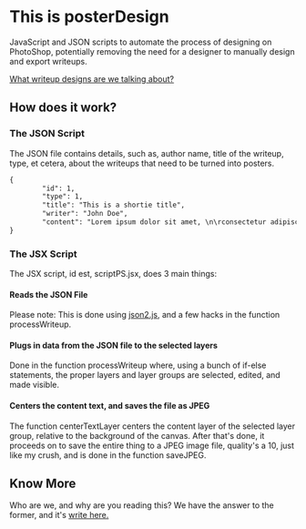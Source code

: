# This is posterDesign

JavaScript and JSON scripts to automate the process of designing on PhotoShop, potentially removing the need for a designer to manually design and export writeups.

[What writeup designs are we talking about?](https://www.instagram.com/worded.official)

## How does it work?

### The JSON Script
The JSON file contains details, such as, author name, title of the writeup, type, et cetera, about the writeups that need to be turned into posters.

```markdown
{
        "id": 1,
        "type": 1,
        "title": "This is a shortie title",
        "writer": "John Doe",
        "content": "Lorem ipsum dolor sit amet, \n\rconsectetur adipiscing elit."
}
```

### The JSX Script
The JSX script, id est, scriptPS.jsx, does 3 main things:

#### Reads the JSON File
Please note: This is done using [json2.js](https://github.com/douglascrockford/JSON-js), and a few hacks in the function processWriteup.

#### Plugs in data from the JSON file to the selected layers
Done in the function processWriteup where, using a bunch of if-else statements, the proper layers and layer groups are selected, edited, and made visible.

#### Centers the content text, and saves the file as JPEG
The function centerTextLayer centers the content layer of the selected layer group, relative to the background of the canvas. After that's done, it proceeds on to save the entire thing to a JPEG image file, quality's a 10, just like my crush, and is done in the function saveJPEG.

## Know More 

Who are we, and why are you reading this? We have the answer to the former, and it's [write here.](http://www.worded.xyz/)
